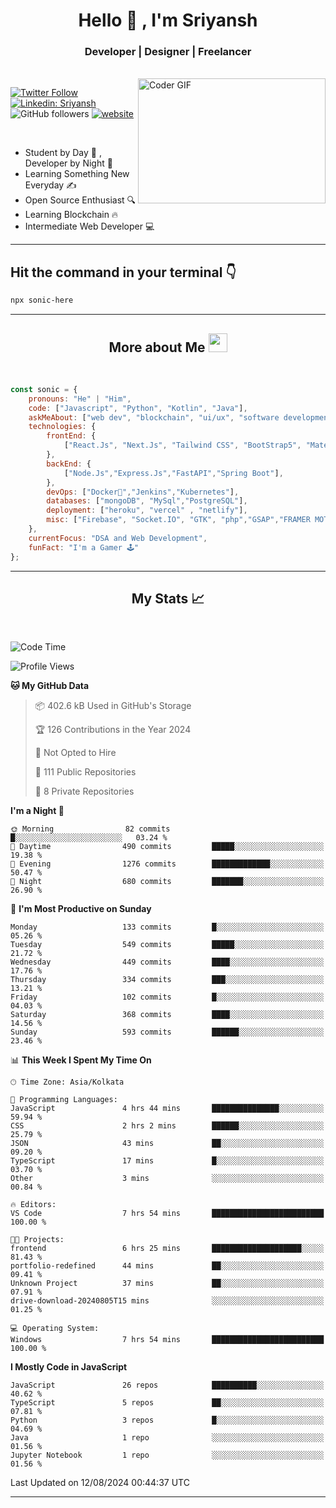 
<h1 align="center">Hello  👋 , I'm Sriyansh</h1>
<h3 align="center">Developer | Designer | Freelancer </h3>
<br>
<img alt="Coder GIF" align="right" height=200 width=300 src="https://miro.medium.com/max/1360/0*7Q3yvSIv_t0ioJ-Z.gif" />

[![Twitter Follow](https://img.shields.io/twitter/follow/ShivamSriyansh?label=Follow)](https://twitter.com/intent/follow?screen_name=ShivamSriyansh)
[![Linkedin: Sriyansh](https://img.shields.io/badge/-Sriyansh-blue?style=flat-square&logo=Linkedin&logoColor=white&link=https://www.linkedin.com/in/sriyansh-shivam/)](https://www.linkedin.com/in/sriyansh-shivam/)
![GitHub followers](https://img.shields.io/github/followers/SoNiC-HeRE?label=Follow&style=social)
[![website](https://img.shields.io/badge/Website-46a2f1.svg?&style=flat-square&logo=Google-Chrome&logoColor=white&link=https://ss-portfolio.vercel.app/)](https://ss-portfolio.vercel.app/)

<br/>

- Student by Day 🌅 , Developer by Night 🌃
- Learning Something New Everyday ✍️
- Open Source Enthusiast 🔍
- Learning Blockchain 🔥
- Intermediate Web Developer 💻



<hr/>

## Hit the command in your terminal 👇
```bash
npx sonic-here
```

<hr/>
<h2 align="center">More about Me <img src="https://emojis.slackmojis.com/emojis/images/1531849430/4246/blob-sunglasses.gif?1531849430" width="30"/> </h3>
<br>

```javascript
const sonic = {
    pronouns: "He" | "Him",
    code: ["Javascript", "Python", "Kotlin", "Java"],
    askMeAbout: ["web dev", "blockchain", "ui/ux", "software development"],
    technologies: {
        frontEnd: {
            ["React.Js", "Next.Js", "Tailwind CSS", "BootStrap5", "MaterialUI","Vite"]
        },
        backEnd: {
            ["Node.Js","Express.Js","FastAPI","Spring Boot"],
        },
        devOps: ["Docker🐳","Jenkins","Kubernetes"],
        databases: ["mongoDB", "MySql","PostgreSQL"],
        deployment: ["heroku", "vercel" , "netlify"],
        misc: ["Firebase", "Socket.IO", "GTK", "php","GSAP","FRAMER MOTION","FIGMA"]
    },
    currentFocus: "DSA and Web Development",
    funFact: "I'm a Gamer 🕹️"
};
```
<hr/>

<h2 align="center"> My Stats 📈 </h2>
<br />

<!--START_SECTION:waka-->
![Code Time](http://img.shields.io/badge/Code%20Time-161%20hrs%2039%20mins-blue)

![Profile Views](http://img.shields.io/badge/Profile%20Views-3-blue)

**🐱 My GitHub Data** 

> 📦 402.6 kB Used in GitHub's Storage 
 > 
> 🏆 126 Contributions in the Year 2024
 > 
> 🚫 Not Opted to Hire
 > 
> 📜 111 Public Repositories 
 > 
> 🔑 8 Private Repositories 
 > 
**I'm a Night 🦉** 

```text
🌞 Morning                82 commits          █░░░░░░░░░░░░░░░░░░░░░░░░   03.24 % 
🌆 Daytime                490 commits         █████░░░░░░░░░░░░░░░░░░░░   19.38 % 
🌃 Evening                1276 commits        █████████████░░░░░░░░░░░░   50.47 % 
🌙 Night                  680 commits         ███████░░░░░░░░░░░░░░░░░░   26.90 % 
```
📅 **I'm Most Productive on Sunday** 

```text
Monday                   133 commits         █░░░░░░░░░░░░░░░░░░░░░░░░   05.26 % 
Tuesday                  549 commits         █████░░░░░░░░░░░░░░░░░░░░   21.72 % 
Wednesday                449 commits         ████░░░░░░░░░░░░░░░░░░░░░   17.76 % 
Thursday                 334 commits         ███░░░░░░░░░░░░░░░░░░░░░░   13.21 % 
Friday                   102 commits         █░░░░░░░░░░░░░░░░░░░░░░░░   04.03 % 
Saturday                 368 commits         ████░░░░░░░░░░░░░░░░░░░░░   14.56 % 
Sunday                   593 commits         ██████░░░░░░░░░░░░░░░░░░░   23.46 % 
```


📊 **This Week I Spent My Time On** 

```text
🕑︎ Time Zone: Asia/Kolkata

💬 Programming Languages: 
JavaScript               4 hrs 44 mins       ███████████████░░░░░░░░░░   59.94 % 
CSS                      2 hrs 2 mins        ██████░░░░░░░░░░░░░░░░░░░   25.79 % 
JSON                     43 mins             ██░░░░░░░░░░░░░░░░░░░░░░░   09.20 % 
TypeScript               17 mins             █░░░░░░░░░░░░░░░░░░░░░░░░   03.70 % 
Other                    3 mins              ░░░░░░░░░░░░░░░░░░░░░░░░░   00.84 % 

🔥 Editors: 
VS Code                  7 hrs 54 mins       █████████████████████████   100.00 % 

🐱‍💻 Projects: 
frontend                 6 hrs 25 mins       ████████████████████░░░░░   81.43 % 
portfolio-redefined      44 mins             ██░░░░░░░░░░░░░░░░░░░░░░░   09.41 % 
Unknown Project          37 mins             ██░░░░░░░░░░░░░░░░░░░░░░░   07.91 % 
drive-download-20240805T15 mins              ░░░░░░░░░░░░░░░░░░░░░░░░░   01.25 % 

💻 Operating System: 
Windows                  7 hrs 54 mins       █████████████████████████   100.00 % 
```

**I Mostly Code in JavaScript** 

```text
JavaScript               26 repos            ██████████░░░░░░░░░░░░░░░   40.62 % 
TypeScript               5 repos             ██░░░░░░░░░░░░░░░░░░░░░░░   07.81 % 
Python                   3 repos             █░░░░░░░░░░░░░░░░░░░░░░░░   04.69 % 
Java                     1 repo              ░░░░░░░░░░░░░░░░░░░░░░░░░   01.56 % 
Jupyter Notebook         1 repo              ░░░░░░░░░░░░░░░░░░░░░░░░░   01.56 % 
```




 Last Updated on 12/08/2024 00:44:37 UTC
<!--END_SECTION:waka-->
<hr />

